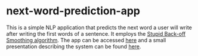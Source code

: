 # next-word-prediction-app

This is a simple NLP application that predicts the next word a user will write after writing the first words of a sentence.
It employs the [Stupid Back-off Smoothing algorithm](https://www.aclweb.org/anthology/D07-1090.pdf). The app can be accessed [here](https://eduardodelpeloso.shinyapps.io/WordPredict/) and a small presentation describing the system can be found [here](https://rpubs.com/eduardodelpeloso/213835).
